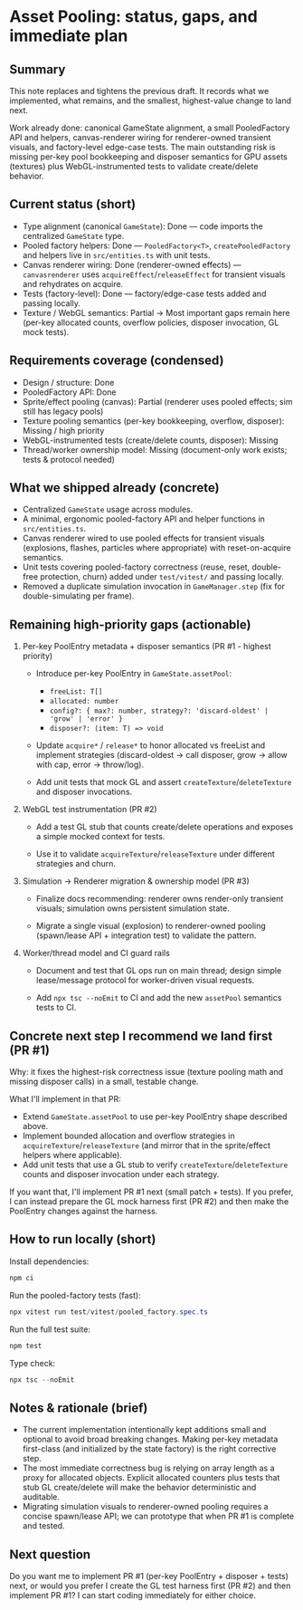 
# Asset Pooling: status, gaps, and immediate plan

## Summary

This note replaces and tightens the previous draft. It records what we implemented, what remains, and the smallest, highest-value change to land next.

Work already done: canonical GameState alignment, a small PooledFactory API and helpers, canvas-renderer wiring for renderer-owned transient visuals, and factory-level edge-case tests. The main outstanding risk is missing per-key pool bookkeeping and disposer semantics for GPU assets (textures) plus WebGL-instrumented tests to validate create/delete behavior.

## Current status (short)

- Type alignment (canonical `GameState`): Done — code imports the centralized `GameState` type.
- Pooled factory helpers: Done — `PooledFactory<T>`, `createPooledFactory` and helpers live in `src/entities.ts` with unit tests.
- Canvas renderer wiring: Done (renderer-owned effects) — `canvasrenderer` uses `acquireEffect`/`releaseEffect` for transient visuals and rehydrates on acquire.
- Tests (factory-level): Done — factory/edge-case tests added and passing locally.
- Texture / WebGL semantics: Partial → Most important gaps remain here (per-key allocated counts, overflow policies, disposer invocation, GL mock tests).

## Requirements coverage (condensed)

- Design / structure: Done
- PooledFactory API: Done
- Sprite/effect pooling (canvas): Partial (renderer uses pooled effects; sim still has legacy pools)
- Texture pooling semantics (per-key bookkeeping, overflow, disposer): Missing / high priority
- WebGL-instrumented tests (create/delete counts, disposer): Missing
- Thread/worker ownership model: Missing (document-only work exists; tests & protocol needed)

## What we shipped already (concrete)

- Centralized `GameState` usage across modules.
- A minimal, ergonomic pooled-factory API and helper functions in `src/entities.ts`.
- Canvas renderer wired to use pooled effects for transient visuals (explosions, flashes, particles where appropriate) with reset-on-acquire semantics.
- Unit tests covering pooled-factory correctness (reuse, reset, double-free protection, churn) added under `test/vitest/` and passing locally.
- Removed a duplicate simulation invocation in `GameManager.step` (fix for double-simulating per frame).

## Remaining high-priority gaps (actionable)

1) Per-key PoolEntry metadata + disposer semantics (PR #1 - highest priority)

   - Introduce per-key PoolEntry in `GameState.assetPool`:
     - `freeList: T[]`
     - `allocated: number`
     - `config?: { max?: number, strategy?: 'discard-oldest' | 'grow' | 'error' }`
     - `disposer?: (item: T) => void`

   - Update `acquire*` / `release*` to honor allocated vs freeList and implement strategies (discard-oldest → call disposer, grow → allow with cap, error → throw/log).

   - Add unit tests that mock GL and assert `createTexture`/`deleteTexture` and disposer invocations.

2) WebGL test instrumentation (PR #2)

   - Add a test GL stub that counts create/delete operations and exposes a simple mocked context for tests.

   - Use it to validate `acquireTexture`/`releaseTexture` under different strategies and churn.

3) Simulation → Renderer migration & ownership model (PR #3)

   - Finalize docs recommending: renderer owns render-only transient visuals; simulation owns persistent simulation state.

   - Migrate a single visual (explosion) to renderer-owned pooling (spawn/lease API + integration test) to validate the pattern.

4) Worker/thread model and CI guard rails

   - Document and test that GL ops run on main thread; design simple lease/message protocol for worker-driven visual requests.

   - Add `npx tsc --noEmit` to CI and add the new `assetPool` semantics tests to CI.

## Concrete next step I recommend we land first (PR #1)

Why: it fixes the highest-risk correctness issue (texture pooling math and missing disposer calls) in a small, testable change.

What I'll implement in that PR:

- Extend `GameState.assetPool` to use per-key PoolEntry shape described above.
- Implement bounded allocation and overflow strategies in `acquireTexture`/`releaseTexture` (and mirror that in the sprite/effect helpers where applicable).
- Add unit tests that use a GL stub to verify `createTexture`/`deleteTexture` counts and disposer invocation under each strategy.

If you want that, I'll implement PR #1 next (small patch + tests). If you prefer, I can instead prepare the GL mock harness first (PR #2) and then make the PoolEntry changes against the harness.

## How to run locally (short)

Install dependencies:

```powershell
npm ci
```

Run the pooled-factory tests (fast):

```powershell
npx vitest run test/vitest/pooled_factory.spec.ts
```

Run the full test suite:

```powershell
npm test
```

Type check:

```powershell
npx tsc --noEmit
```

## Notes & rationale (brief)

- The current implementation intentionally kept additions small and optional to avoid broad breaking changes. Making per-key metadata first-class (and initialized by the state factory) is the right corrective step.
- The most immediate correctness bug is relying on array length as a proxy for allocated objects. Explicit allocated counters plus tests that stub GL create/delete will make the behavior deterministic and auditable.
- Migrating simulation visuals to renderer-owned pooling requires a concise spawn/lease API; we can prototype that when PR #1 is complete and tested.

## Next question

Do you want me to implement PR #1 (per-key PoolEntry + disposer + tests) next, or would you prefer I create the GL test harness first (PR #2) and then implement PR #1? I can start coding immediately for either choice.


